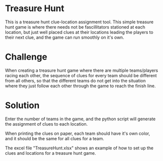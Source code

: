 # Treasure Hunt
This is a treasure hunt clue-location assignment tool. This simple treasure hunt game is where there needs not be fascillitators stationed at each location, but just well placed clues at their locations leading the players to their next clue, and the game can run smoothly on it's own.

# Challenge
When creating a treasure hunt game where there are multiple teams/players racing each other, the sequence of clues for every team should be different from all others, so that the different teams do not get into the situation where they just follow each other through the game to reach the finish line.

# Solution
Enter the number of teams in the game, and the python script will generate the assignment of clues to each location.

When printing the clues on paper, each team should have it's own color, and it should be the same for all clues for a team.

The excel file "TreasureHunt.xlsx" shows an example of how to set up the clues and locations for a treasure hunt game.
